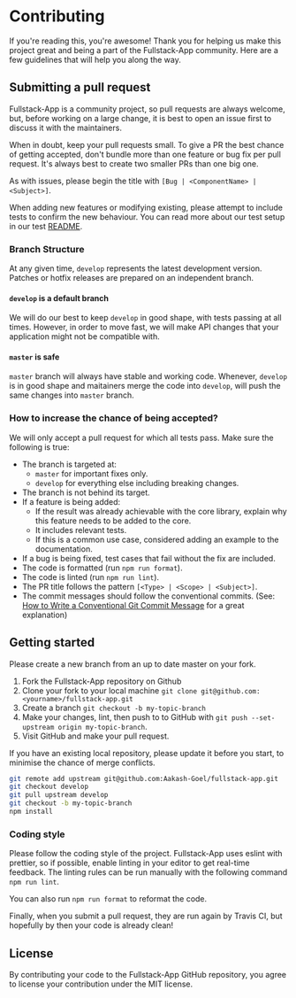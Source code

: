 # Contributing

If you're reading this, you're awesome! Thank you for helping us make this project great and being a part of the Fullstack-App community. Here are a few guidelines that will help you along the way.

## Submitting a pull request

Fullstack-App is a community project, so pull requests are always welcome, but, before working on a large change, it is best to open an issue first to discuss it with the maintainers.

When in doubt, keep your pull requests small. To give a PR the best chance of getting accepted, don't bundle more than one feature or bug fix per pull request. It's always best to create two smaller PRs than one big one.

As with issues, please begin the title with `[Bug | <ComponentName> | <Subject>]`.

When adding new features or modifying existing, please attempt to include tests to confirm the new behaviour. You can read more about our test setup in our test [README](https://github.com/Aakash-Goel/fullstack-app/tree/master/client/README.md).

### Branch Structure

At any given time, `develop` represents the latest development version.
Patches or hotfix releases are prepared on an independent branch.

#### `develop` is a default branch

We will do our best to keep `develop` in good shape, with tests passing at all times.
However, in order to move fast, we will make API changes that your application might not be compatible with.

#### `master` is safe

`master` branch will always have stable and working code.
Whenever, `develop` is in good shape and maitainers merge the code into `develop`, will push the same changes into `master` branch.

### How to increase the chance of being accepted?

We will only accept a pull request for which all tests pass. Make sure the following is true:
- The branch is targeted at:
  - `master` for important fixes only.
  - `develop` for everything else including breaking changes.
- The branch is not behind its target.
- If a feature is being added:
   - If the result was already achievable with the core library, explain why this
      feature needs to be added to the core.
   - It includes relevant tests.
   - If this is a common use case, considered adding an example to the documentation.
- If a bug is being fixed, test cases that fail without the fix are included.
- The code is formatted (run `npm run format`).
- The code is linted (run `npm run lint`).
- The PR title follows the pattern `[<Type> | <Scope> | <Subject>]`.
- The commit messages should follow the conventional commits. (See: [How to Write a Conventional Git Commit Message](https://www.conventionalcommits.org/en/v1.0.0-beta.3/) for a great explanation)

## Getting started

Please create a new branch from an up to date master on your fork.

1. Fork the Fullstack-App repository on Github
2. Clone your fork to your local machine `git clone git@github.com:<yourname>/fullstack-app.git`
3. Create a branch `git checkout -b my-topic-branch`
4. Make your changes, lint, then push to to GitHub with `git push --set-upstream origin my-topic-branch`.
5. Visit GitHub and make your pull request.

If you have an existing local repository, please update it before you start, to minimise the chance of merge conflicts.
```sh
git remote add upstream git@github.com:Aakash-Goel/fullstack-app.git
git checkout develop
git pull upstream develop
git checkout -b my-topic-branch
npm install
```

### Coding style

Please follow the coding style of the project. Fullstack-App uses eslint with prettier, so if possible, enable linting in your editor to get real-time feedback. The linting rules can be run manually with the following command `npm run lint`.

You can also run `npm run format` to reformat the code.

Finally, when you submit a pull request, they are run again by Travis CI, but hopefully by then your code is already clean!

## License

By contributing your code to the Fullstack-App GitHub repository, you agree to license your contribution under the MIT license.
